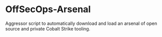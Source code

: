# OffSecOps-Arsenal
Aggressor script to automatically download and load an arsenal of open source and private Cobalt Strike tooling.
